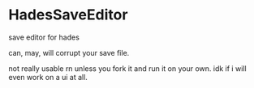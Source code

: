 # HadesSaveEditor
save editor for hades

can, may, will corrupt your save file.

not really usable rn unless you fork it and run it on your own. idk if i will even work on a ui at all.
